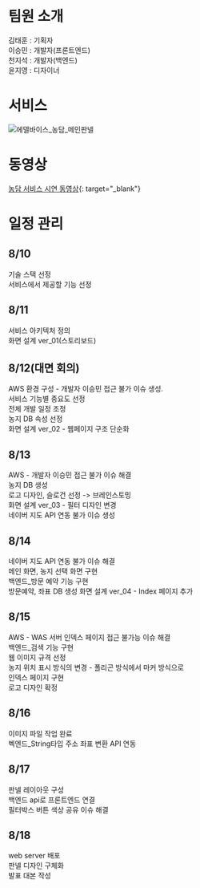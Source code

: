 # 팀원 소개

김태훈 : 기획자  
이승민 : 개발자(프론트엔드)  
천지석 : 개발자(백엔드)  
윤지영 : 디자이너  

# 서비스 

![에델바이스_농담_메인판넬](https://user-images.githubusercontent.com/67636607/129957585-4226718e-74d0-4d67-aa5b-54ac864fbeac.jpg)

# 동영상
[농담 서비스 시연 동영상](https://www.youtube.com/watch?v=pnP7BIfxNXg){: target="_blank"}

# 일정 관리

## 8/10
기술 스택 선정  
서비스에서 제공할 기능 선정  

## 8/11
서비스 아키텍처 정의  
화면 설계 ver_01(스토리보드)  

## 8/12(대면 회의)
AWS 환경 구성 - 개발자 이승민 접근 불가 이슈 생성.  
서비스 기능별 중요도 선정  
전체 개발 일정 조정  
농지 DB 속성 선정  
화면 설계 ver_02 - 웹페이지 구조 단순화 

## 8/13
AWS - 개발자 이승민 접근 불가 이슈 해결   
농지 DB 생성  
로고 디자인, 슬로건 선정 -> 브레인스토밍  
화면 설계 ver_03 - 필터 디자인 변경  
네이버 지도 API 연동 불가 이슈 생성

## 8/14
네이버 지도 API 연동 불가 이슈 해결  
메인 화면, 농지 선택 화면 구현  
백엔드_방문 예약 기능 구현  
방문예약, 좌표 DB 생성
화면 설계 ver_04 - Index 페이지 추가  

## 8/15
AWS - WAS 서버 인덱스 페이지 접근 불가능 이슈 해결  
백엔드_검색 기능 구현  
웹 이미지 규격 선정  
농지 위치 표시 방식의 변경 - 폴리곤 방식에서 마커 방식으로  
인덱스 페이지 구현  
로고 디자인 확정  

## 8/16
이미지 파일 작업 완료  
벡엔드_String타입 주소 좌표 변환 API 연동 

## 8/17
판넬 레이아웃 구성  
백엔드 api로 프론트엔드 연결    
필터박스 버튼 색상 공유 이슈 해결  

## 8/18
web server 배포  
판넬 디자인 구체화  
발표 대본 작성  


